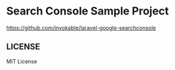 # Search Console Sample Project

https://github.com/invokable/laravel-google-searchconsole

## LICENSE
MIT License
